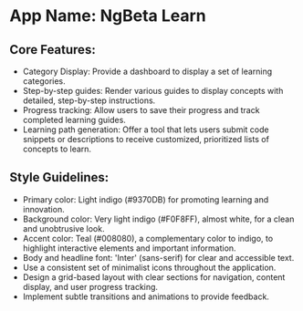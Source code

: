 # **App Name**: NgBeta Learn

## Core Features:

- Category Display: Provide a dashboard to display a set of learning categories.
- Step-by-step guides: Render various guides to display concepts with detailed, step-by-step instructions.
- Progress tracking: Allow users to save their progress and track completed learning guides.
- Learning path generation: Offer a tool that lets users submit code snippets or descriptions to receive customized, prioritized lists of concepts to learn.

## Style Guidelines:

- Primary color: Light indigo (#9370DB) for promoting learning and innovation.
- Background color: Very light indigo (#F0F8FF), almost white, for a clean and unobtrusive look.
- Accent color: Teal (#008080), a complementary color to indigo, to highlight interactive elements and important information.
- Body and headline font: 'Inter' (sans-serif) for clear and accessible text.
- Use a consistent set of minimalist icons throughout the application.
- Design a grid-based layout with clear sections for navigation, content display, and user progress tracking.
- Implement subtle transitions and animations to provide feedback.
